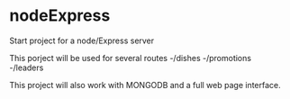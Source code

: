 # nodeExpress
Start project for a node/Express server 

This porject will be used for several routes
  -/dishes
  -/promotions  
  -/leaders

This project will also work with MONGODB and a full web page interface.
